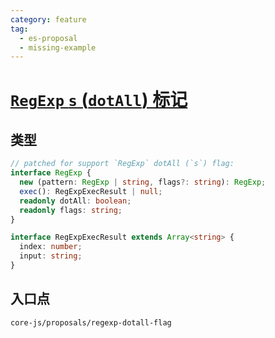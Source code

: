 ```yaml
---
category: feature
tag:
  - es-proposal
  - missing-example
---
```


# [`RegExp` `s` (`dotAll`) 标记](https://github.com/tc39/proposal-regexp-dotall-flag)

## 类型

```ts
// patched for support `RegExp` dotAll (`s`) flag:
interface RegExp {
  new (pattern: RegExp | string, flags?: string): RegExp;
  exec(): RegExpExecResult | null;
  readonly dotAll: boolean;
  readonly flags: string;
}

interface RegExpExecResult extends Array<string> {
  index: number;
  input: string;
}
```

## 入口点

```
core-js/proposals/regexp-dotall-flag
```
